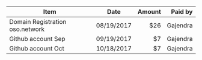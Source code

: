 
| Item        | Date           | Amount  | Paid by  |
| ------------- |:-------------:| -----:| -----:|
| Domain Registration oso.network      | 08/19/2017 | $26 | Gajendra | 
| Github account   Sep   | 09/19/2017      |   $7 | Gajendra |
| Github account   Oct   | 10/18/2017      |   $7 | Gajendra |
